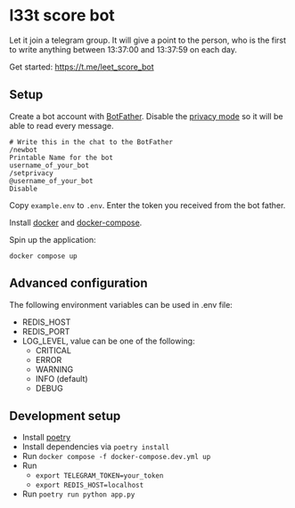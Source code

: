 # l33t score bot

Let it join a telegram group. It will give a point to
the person, who is the first to write anything between
13:37:00 and 13:37:59 on each day.

Get started: https://t.me/leet_score_bot

## Setup

Create a bot account with [BotFather](https://t.me/BotFather).
Disable the [privacy mode](https://core.telegram.org/bots#privacy-mode) so it will be able
to read every message.

    # Write this in the chat to the BotFather
    /newbot
    Printable Name for the bot
    username_of_your_bot
    /setprivacy
    @username_of_your_bot
    Disable

Copy `example.env` to `.env`. Enter the token you received from the bot father.

Install [docker](https://docs.docker.com/engine/install/) and
[docker-compose](https://docs.docker.com/compose/install/#install-compose).

Spin up the application:

    docker compose up
    
## Advanced configuration

The following environment variables can be used in .env file:
- REDIS_HOST
- REDIS_PORT
- LOG_LEVEL, value can be one of the following:
    - CRITICAL
    - ERROR
    - WARNING
    - INFO (default)
    - DEBUG

## Development setup

- Install [poetry](https://python-poetry.org/)
- Install dependencies via `poetry install`
- Run `docker compose -f docker-compose.dev.yml up`
- Run
  - `export TELEGRAM_TOKEN=your_token`
  - `export REDIS_HOST=localhost`
- Run `poetry run python app.py`